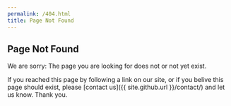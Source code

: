 ```yaml
---
permalink: /404.html
title: Page Not Found
---
```


## Page Not Found ##

We are sorry: The page you are looking for does not or not yet exist. 

If you reached this page by
following a link on our site, or if you belive this page should exist, please
[contact us]({{ site.github.url }}/contact/) and let us know. Thank you.
